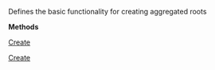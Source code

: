Defines the basic functionality for creating aggregated roots

**Methods**

[Create](Bifrost.Domain.IAggregatedRootFactory.Create)


[Create](Bifrost.Domain.IAggregatedRootFactory`1.Create)
